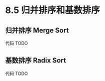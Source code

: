 # 8.5 归并排序和基数排序

## 归并排序 Merge Sort

代码 TODO

## 基数排序 Radix Sort

代码 TODO

<!-- ### 习题

- 6【2016】 对 10TB 的数据文件进行排序，应使用的方法是
  A 希尔排序
  B 堆排序
  C 快速排序
  D 归并排序 →D 归并排序。内存一次性放不下，需要放在外部介质中，外部排序通常采用归并排序法
- 9【2017】
- 13【2013】 -->
